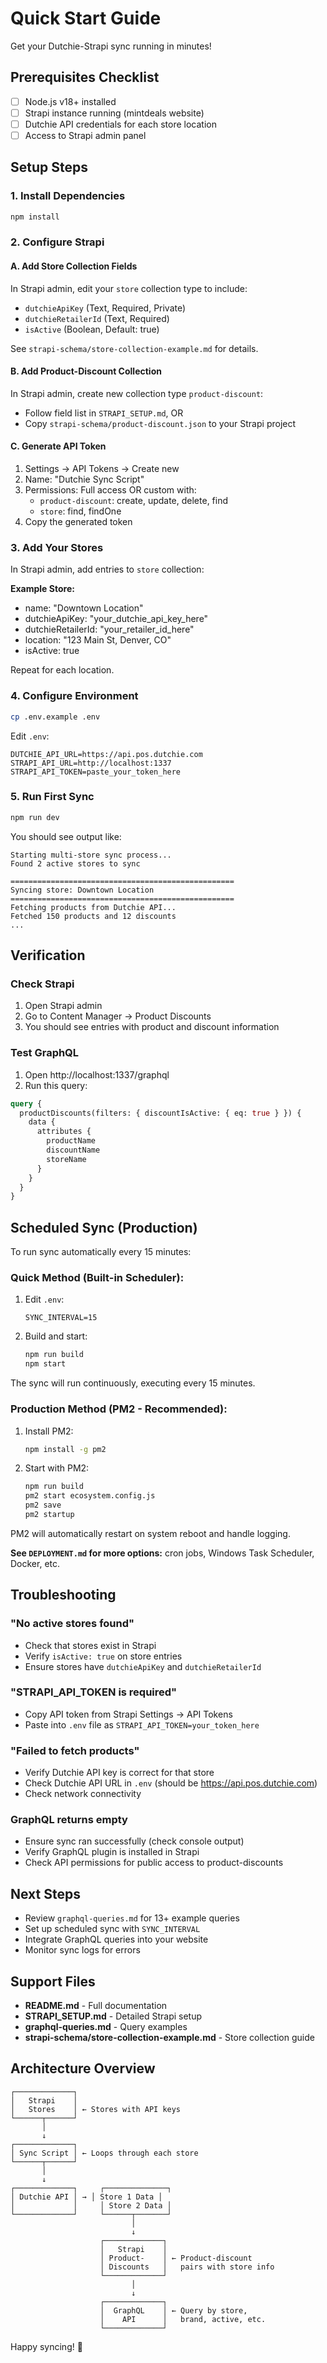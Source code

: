 # Quick Start Guide

Get your Dutchie-Strapi sync running in minutes!

## Prerequisites Checklist

- [ ] Node.js v18+ installed
- [ ] Strapi instance running (mintdeals website)
- [ ] Dutchie API credentials for each store location
- [ ] Access to Strapi admin panel

## Setup Steps

### 1. Install Dependencies

```bash
npm install
```

### 2. Configure Strapi

#### A. Add Store Collection Fields

In Strapi admin, edit your `store` collection type to include:
- `dutchieApiKey` (Text, Required, Private)
- `dutchieRetailerId` (Text, Required)
- `isActive` (Boolean, Default: true)

See `strapi-schema/store-collection-example.md` for details.

#### B. Add Product-Discount Collection

In Strapi admin, create new collection type `product-discount`:
- Follow field list in `STRAPI_SETUP.md`, OR
- Copy `strapi-schema/product-discount.json` to your Strapi project

#### C. Generate API Token

1. Settings → API Tokens → Create new
2. Name: "Dutchie Sync Script"
3. Permissions: Full access OR custom with:
   - `product-discount`: create, update, delete, find
   - `store`: find, findOne
4. Copy the generated token

### 3. Add Your Stores

In Strapi admin, add entries to `store` collection:

**Example Store:**
- name: "Downtown Location"
- dutchieApiKey: "your_dutchie_api_key_here"
- dutchieRetailerId: "your_retailer_id_here"
- location: "123 Main St, Denver, CO"
- isActive: true

Repeat for each location.

### 4. Configure Environment

```bash
cp .env.example .env
```

Edit `.env`:
```env
DUTCHIE_API_URL=https://api.pos.dutchie.com
STRAPI_API_URL=http://localhost:1337
STRAPI_API_TOKEN=paste_your_token_here
```

### 5. Run First Sync

```bash
npm run dev
```

You should see output like:
```
Starting multi-store sync process...
Found 2 active stores to sync

==================================================
Syncing store: Downtown Location
==================================================
Fetching products from Dutchie API...
Fetched 150 products and 12 discounts
...
```

## Verification

### Check Strapi

1. Open Strapi admin
2. Go to Content Manager → Product Discounts
3. You should see entries with product and discount information

### Test GraphQL

1. Open http://localhost:1337/graphql
2. Run this query:

```graphql
query {
  productDiscounts(filters: { discountIsActive: { eq: true } }) {
    data {
      attributes {
        productName
        discountName
        storeName
      }
    }
  }
}
```

## Scheduled Sync (Production)

To run sync automatically every 15 minutes:

### Quick Method (Built-in Scheduler):

1. Edit `.env`:
   ```env
   SYNC_INTERVAL=15
   ```

2. Build and start:
   ```bash
   npm run build
   npm start
   ```

The sync will run continuously, executing every 15 minutes.

### Production Method (PM2 - Recommended):

1. Install PM2:
   ```bash
   npm install -g pm2
   ```

2. Start with PM2:
   ```bash
   npm run build
   pm2 start ecosystem.config.js
   pm2 save
   pm2 startup
   ```

PM2 will automatically restart on system reboot and handle logging.

**See `DEPLOYMENT.md` for more options:** cron jobs, Windows Task Scheduler, Docker, etc.

## Troubleshooting

### "No active stores found"
- Check that stores exist in Strapi
- Verify `isActive: true` on store entries
- Ensure stores have `dutchieApiKey` and `dutchieRetailerId`

### "STRAPI_API_TOKEN is required"
- Copy API token from Strapi Settings → API Tokens
- Paste into `.env` file as `STRAPI_API_TOKEN=your_token_here`

### "Failed to fetch products"
- Verify Dutchie API key is correct for that store
- Check Dutchie API URL in `.env` (should be https://api.pos.dutchie.com)
- Check network connectivity

### GraphQL returns empty
- Ensure sync ran successfully (check console output)
- Verify GraphQL plugin is installed in Strapi
- Check API permissions for public access to product-discounts

## Next Steps

- Review `graphql-queries.md` for 13+ example queries
- Set up scheduled sync with `SYNC_INTERVAL`
- Integrate GraphQL queries into your website
- Monitor sync logs for errors

## Support Files

- **README.md** - Full documentation
- **STRAPI_SETUP.md** - Detailed Strapi setup
- **graphql-queries.md** - Query examples
- **strapi-schema/store-collection-example.md** - Store collection guide

## Architecture Overview

```
┌─────────────┐
│   Strapi    │
│   Stores    │ ← Stores with API keys
└──────┬──────┘
       │
       ↓
┌─────────────┐
│ Sync Script │ ← Loops through each store
└──────┬──────┘
       │
       ↓
┌─────────────┐     ┌──────────────┐
│ Dutchie API │ → │ Store 1 Data │
│             │     │ Store 2 Data │
└─────────────┘     └──────┬───────┘
                           │
                           ↓
                    ┌─────────────┐
                    │   Strapi    │
                    │ Product-    │ ← Product-discount
                    │ Discounts   │   pairs with store info
                    └─────────────┘
                           │
                           ↓
                    ┌─────────────┐
                    │  GraphQL    │ ← Query by store,
                    │    API      │   brand, active, etc.
                    └─────────────┘
```

Happy syncing! 🚀
